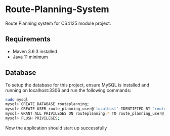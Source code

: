 # Route-Planning-System

Route Planning system for CS4125 module project. 

## Requirements
- Maven 3.6.3 installed
- Java 11 minimum

## Database
To setup the database for this project, ensure MySQL is installed and running on localhost:3306 and run the following commands:
```bash
sudo mysql
mysql> CREATE DATABASE routeplanning;
mysql> CREATE USER route_planning_user@'localhost' IDENTIFIED BY 'route_planning_user_pass';
mysql> GRANT ALL PRIVILEGES ON routeplanning.* TO route_planning_user@'localhost';
mysql> FLUSH PRIVILEGES;
```

Now the application should start up successfully